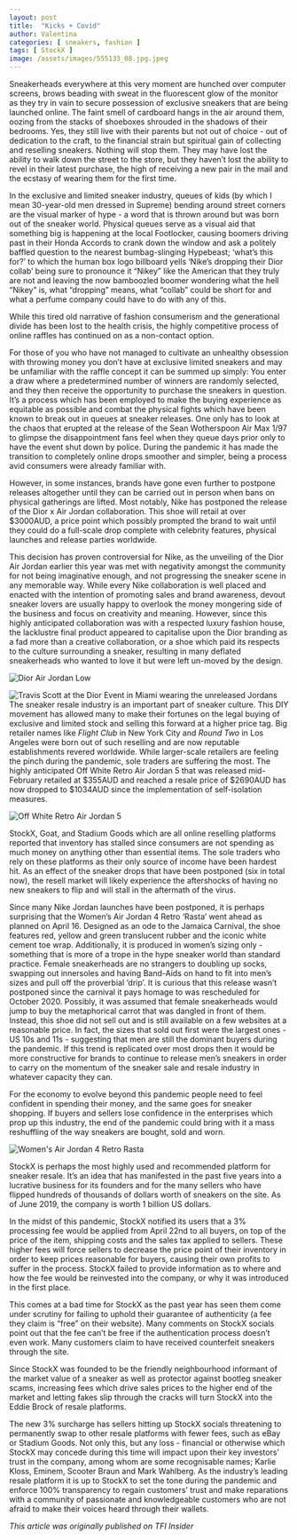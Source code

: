 ```yaml
---
layout: post
title:  "Kicks + Covid"
author: Valentina
categories: [ sneakers, fashion ]
tags: [ StockX ]
image: /assets/images/555133_08.jpg.jpeg
---
```


Sneakerheads everywhere at this very moment are hunched over computer screens, brows beading with sweat in the fluorescent glow of the monitor as they try in vain to secure possession of exclusive sneakers that are being launched online. The faint smell of cardboard hangs in the air around them, oozing from the stacks of shoeboxes shrouded in the shadows of their bedrooms. Yes, they still live with their parents but not out of choice - out of dedication to the craft, to the financial strain but spiritual gain of collecting and reselling sneakers. Nothing will stop them. They may have lost the ability to walk down the street to the store, but they haven’t lost the ability to revel in their latest purchase, the high of receiving a new pair in the mail and the ecstasy of wearing them for the first time. 

In the exclusive and limited sneaker industry, queues of kids (by which I mean 30-year-old men dressed in Supreme) bending around street corners are the visual marker of hype - a word that is thrown around but was born out of the sneaker world. Physical queues serve as a visual aid that something big is happening at the local Footlocker, causing boomers driving past in their Honda Accords to crank down the window and ask a politely baffled question to the nearest bumbag-slinging Hypebeast; ‘what’s this for?’ to which the human box logo billboard yells ‘Nike’s dropping their Dior collab’ being sure to pronounce it “Nikey” like the American that they truly are not and leaving the now bamboozled boomer wondering what the hell “Nikey” is, what “dropping” means, what “collab” could be short for and what a perfume company could have to do with any of this.   

While this tired old narrative of fashion consumerism and the generational divide has been lost to the health crisis, the highly competitive process of online raffles has continued on as a non-contact option. 

For those of you who have not managed to cultivate an unhealthy obsession with throwing money you don’t have at exclusive limited sneakers and may be unfamiliar with the raffle concept it can be summed up simply: You enter a draw where a predetermined number of winners are randomly selected, and they then receive the opportunity to purchase the sneakers in question. It’s a process which has been employed to make the buying experience as  equitable as possible and combat the physical fights which have been known to break out in queues at sneaker releases. One only has to look at the chaos that erupted at the release of the Sean Wotherspoon Air Max 1/97 to glimpse the disappointment fans feel when they queue days prior only to have the event shut down by police. During the pandemic it has made the transition to completely online drops smoother and simpler, being a process avid consumers were already familiar with. 

However, in some instances, brands have gone even further to postpone releases altogether until they can be carried out in person when bans on physical gatherings are lifted. Most notably, Nike has postponed the release of the Dior x Air Jordan collaboration. This shoe will retail at over $3000AUD, a price point which possibly prompted the brand to wait until they could do a full-scale drop complete with celebrity features, physical launches and release parties worldwide. 

This decision has proven controversial for Nike, as the unveiling of the Dior Air Jordan earlier this year was met with negativity amongst the community for not being imaginative enough, and not progressing the sneaker scene in any memorable way. While every Nike collaboration is well placed and enacted with the intention of promoting sales and brand awareness, devout sneaker lovers are usually happy to overlook the money mongering side of the business and focus on creativity and meaning. However, since this highly anticipated collaboration was with a respected luxury fashion house, the lacklustre final product appeared to capitalise upon the Dior branding as a fad more than a creative collaboration, or a shoe which paid its respects to the culture surrounding a sneaker, resulting in many deflated sneakerheads who wanted to love it but were left un-moved by the design. 

![Dior Air Jordan Low](/assets/images/2.jpeg)


![Travis Scott at the Dior Event in Miami wearing the unreleased Jordans](/assets/images/21796110-7754263-image-m-334_1575445004876.jpeg)
The sneaker resale industry is an important part of sneaker culture. This DIY movement has allowed many to make their fortunes on the legal buying of exclusive and limited stock and selling this forward at a higher price tag. Big retailer names like *Flight Club* in New York City and *Round Two* in Los Angeles were born out of such reselling and are now reputable establishments revered worldwide. While larger-scale retailers are feeling the pinch during the pandemic, sole traders are suffering the most. The highly anticipated Off White Retro Air Jordan 5 that was released mid-February retailed at $355AUD and reached a resale price of $2690AUD has now dropped to $1034AUD since the implementation of self-isolation measures.

![Off White Retro Air Jordan 5](/assets/images/download.jpeg)

StockX, Goat, and Stadium Goods which are all online reselling platforms reported that inventory has stalled since consumers are not spending as much money on anything other than essential items. The sole traders who rely on these platforms as their only source of income have been hardest hit. As an effect of the sneaker drops that have been postponed (six in total now), the resell market will likely experience the aftershocks of having no new sneakers to flip and will stall in the aftermath of the virus. 

 

Since many Nike Jordan launches have been postponed, it is perhaps surprising that the Women’s Air Jordan 4 Retro ‘Rasta’ went ahead as planned on April 16. Designed as an ode to the Jamaica Carnival, the shoe features red, yellow and green translucent rubber and the iconic white cement toe wrap. Additionally, it is produced in women’s sizing only - something that is more of a trope in the hype sneaker world than standard practice. Female sneakerheads are no strangers to doubling up socks, swapping out innersoles and having Band-Aids on hand to fit into men’s sizes and pull off the proverbial ‘drip’. It is curious that this release wasn’t postponed since the carnival it pays homage to was rescheduled for October 2020. Possibly, it was assumed that female sneakerheads would jump to buy the metaphorical carrot that was dangled in front of them. Instead, this shoe did not sell out and is still available on a few websites at a reasonable price. In fact, the sizes that sold out first were the largest ones - US 10s and 11s - suggesting that men are still the dominant buyers during the pandemic. If this trend is replicated over most drops then it would be more constructive for brands to continue to release men’s sneakers in order to carry on the momentum of the sneaker sale and resale industry in whatever capacity they can. 

 

For the economy to evolve beyond this pandemic people need to feel confident in spending their money, and the same goes for sneaker shopping. If buyers and sellers lose confidence in the enterprises which prop up this industry, the end of the pandemic could bring with it a mass reshuffling of the way sneakers are bought, sold and worn. 

![Women's Air Jordan 4 Retro Rasta](/assets/images/555133_08.jpg.jpeg)

StockX is perhaps the most highly used and recommended platform for sneaker resale. It’s an idea that has manifested in the past five years into a lucrative business for its founders and for the many sellers who have flipped hundreds of thousands of dollars worth of sneakers on the site. As of June 2019, the company is worth 1 billion US dollars. 

 

In the midst of this pandemic, StockX notified its users that a 3% processing fee would be applied from April 22nd to all buyers, on top of the price of the item, shipping costs and the sales tax applied to sellers. These higher fees will force sellers to decrease the price point of their inventory in order to keep prices reasonable for buyers, causing their own profits to suffer in the process. StockX failed to provide information as to where and how the fee would be reinvested into the company, or why it was introduced in the first place. 

 

This comes at a bad time for StockX as the past year has seen them come under scrutiny for failing to uphold their guarantee of authenticity (a fee they claim is “free” on their website). Many comments on StockX socials point out that the fee can’t be free if the authentication process doesn’t even work. Many customers claim to have received counterfeit sneakers through the site. 

 

Since StockX was founded to be the friendly neighbourhood informant of the market value of a sneaker as well as protector against bootleg sneaker scams, increasing fees which drive sales prices to the higher end of the market and letting fakes slip through the cracks will turn StockX into the Eddie Brock of resale platforms. 

 

The new 3% surcharge has sellers hitting up StockX socials threatening to permanently swap to other resale platforms with fewer fees, such as eBay or Stadium Goods. Not only this, but any loss - financial or otherwise which StockX may concede during this time will impact upon their key investors’ trust in the company, among whom are some recognisable names; Karlie Kloss, Eminem, Scooter Braun and Mark Wahlberg. As the industry’s leading resale platform it is up to StockX to set the tone during the pandemic and enforce 100% transparency to regain customers’ trust and make reparations with a community of passionate and knowledgeable customers who are not afraid to make their voices heard through their wallets. 




*This article was originally published on TFI Insider*